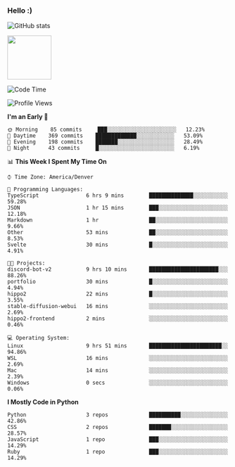 ### Hello :)

![GitHub stats](https://github-readme-stats.vercel.app/api?username=neverabsolute&count_private=true&include_all_commits=true&bg_color=0D1117&text_color=F3F3F3&title_color=E1E1E1)

<img width="100px" src="https://hits-app.vercel.app/hits?url=https%3A%2F%2Fgithub.com%2Fneverabsolute" />

<!--START_SECTION:waka-->
![Code Time](http://img.shields.io/badge/Code%20Time-620%20hrs%2012%20mins-blue)

![Profile Views](http://img.shields.io/badge/Profile%20Views-4-blue)

**I'm an Early 🐤** 

```text
🌞 Morning    85 commits     ███░░░░░░░░░░░░░░░░░░░░░░   12.23% 
🌆 Daytime    369 commits    █████████████░░░░░░░░░░░░   53.09% 
🌃 Evening    198 commits    ███████░░░░░░░░░░░░░░░░░░   28.49% 
🌙 Night      43 commits     █░░░░░░░░░░░░░░░░░░░░░░░░   6.19%

```


📊 **This Week I Spent My Time On** 

```text
⌚︎ Time Zone: America/Denver

💬 Programming Languages: 
TypeScript               6 hrs 9 mins        ██████████████░░░░░░░░░░░   59.28% 
JSON                     1 hr 15 mins        ███░░░░░░░░░░░░░░░░░░░░░░   12.18% 
Markdown                 1 hr                ██░░░░░░░░░░░░░░░░░░░░░░░   9.66% 
Other                    53 mins             ██░░░░░░░░░░░░░░░░░░░░░░░   8.53% 
Svelte                   30 mins             █░░░░░░░░░░░░░░░░░░░░░░░░   4.91%

🐱‍💻 Projects: 
discord-bot-v2           9 hrs 10 mins       ██████████████████████░░░   88.26% 
portfolio                30 mins             █░░░░░░░░░░░░░░░░░░░░░░░░   4.94% 
hippo2                   22 mins             █░░░░░░░░░░░░░░░░░░░░░░░░   3.55% 
stable-diffusion-webui   16 mins             ░░░░░░░░░░░░░░░░░░░░░░░░░   2.69% 
hippo2-frontend          2 mins              ░░░░░░░░░░░░░░░░░░░░░░░░░   0.46%

💻 Operating System: 
Linux                    9 hrs 51 mins       ███████████████████████░░   94.86% 
WSL                      16 mins             ░░░░░░░░░░░░░░░░░░░░░░░░░   2.69% 
Mac                      14 mins             ░░░░░░░░░░░░░░░░░░░░░░░░░   2.39% 
Windows                  0 secs              ░░░░░░░░░░░░░░░░░░░░░░░░░   0.06%

```

**I Mostly Code in Python** 

```text
Python                   3 repos             ██████████░░░░░░░░░░░░░░░   42.86% 
CSS                      2 repos             ███████░░░░░░░░░░░░░░░░░░   28.57% 
JavaScript               1 repo              ███░░░░░░░░░░░░░░░░░░░░░░   14.29% 
Ruby                     1 repo              ███░░░░░░░░░░░░░░░░░░░░░░   14.29%

```



<!--END_SECTION:waka-->
